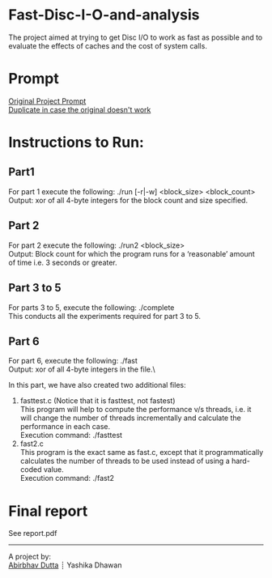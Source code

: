 # Fast-Disc-I-O-and-analysis
The project aimed at trying to get Disc I/O to work as fast as possible and to evaluate the effects of caches and the cost of system calls.

# Prompt
[Original Project Prompt](https://www.notion.so/kyall/CS-GY-6233-Final-Project-f47fb948159e425da6a22ddfd318bb17)\
[Duplicate in case the original doesn't work](https://www.notion.so/CS-GY-6233-Final-Project-246c44f9179c4d96b287ffe926feb1ba)

# Instructions to Run:

## Part1
For part 1 execute the following: ./run <filename> [-r|-w] <block_size> <block_count>\
Output: xor of all 4-byte integers for the block count and size specified.

## Part 2
For part 2 execute the following: ./run2 <filename> <block_size>\
Output: Block count for which the program runs for a ‘reasonable’ amount of time i.e. 3 seconds or greater.
  
## Part 3 to 5
For parts 3 to 5, execute the following: ./complete <filename>\
This conducts all the experiments required for part 3 to 5.

## Part 6
For part 6, execute the following: ./fast <filename>\
Output: xor of all 4-byte integers in the file.\
  
In this part, we have also created two additional files:
1. fasttest.c (Notice that it is fasttest, not fastest)\
This program will help to compute the performance v/s threads, i.e. it will change the number of threads incrementally and calculate the performance in each case.\
Execution command: ./fasttest <filename>
2. fast2.c\
This program is the exact same as fast.c, except that it programmatically calculates the number of threads to be used instead of using a hard-coded value.\
Execution command: ./fast2 <filename>

# Final report
See report.pdf
  
---
A project by:\
[Abirbhav Dutta](https://github.com/abirbhav) ┊ Yashika Dhawan
